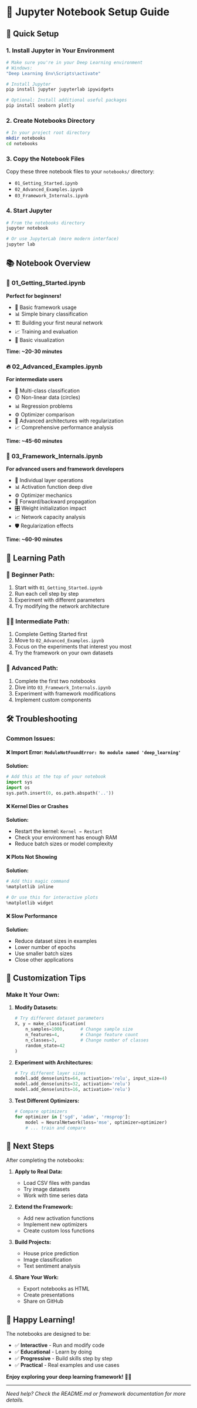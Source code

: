 # 📓 Jupyter Notebook Setup Guide

## 🚀 Quick Setup

### 1. **Install Jupyter in Your Environment**

```bash
# Make sure you're in your Deep Learning environment
# Windows:
"Deep Learning Env\Scripts\activate"

# Install Jupyter
pip install jupyter jupyterlab ipywidgets

# Optional: Install additional useful packages
pip install seaborn plotly
```

### 2. **Create Notebooks Directory**

```bash
# In your project root directory
mkdir notebooks
cd notebooks
```

### 3. **Copy the Notebook Files**

Copy these three notebook files to your `notebooks/` directory:
- `01_Getting_Started.ipynb`
- `02_Advanced_Examples.ipynb` 
- `03_Framework_Internals.ipynb`

### 4. **Start Jupyter**

```bash
# From the notebooks directory
jupyter notebook

# Or use JupyterLab (more modern interface)
jupyter lab
```

## 📚 Notebook Overview

### 🌟 **01_Getting_Started.ipynb**
**Perfect for beginners!**
- 🎯 Basic framework usage
- 📊 Simple binary classification
- 🏗️ Building your first neural network
- 📈 Training and evaluation
- 🎨 Basic visualization

**Time: ~20-30 minutes**

### 🔥 **02_Advanced_Examples.ipynb**  
**For intermediate users**
- 🌈 Multi-class classification
- 🟡 Non-linear data (circles)
- 📊 Regression problems
- ⚙️ Optimizer comparison
- 🧠 Advanced architectures with regularization
- 📈 Comprehensive performance analysis

**Time: ~45-60 minutes**

### 🔧 **03_Framework_Internals.ipynb**
**For advanced users and framework developers**
- 🧠 Individual layer operations
- 📊 Activation function deep dive
- ⚙️ Optimizer mechanics
- 🔄 Forward/backward propagation
- 🎛️ Weight initialization impact
- 📈 Network capacity analysis
- 🛡️ Regularization effects

**Time: ~60-90 minutes**

## 🎯 Learning Path

### 👶 **Beginner Path:**
1. Start with `01_Getting_Started.ipynb`
2. Run each cell step by step
3. Experiment with different parameters
4. Try modifying the network architecture

### 🧑‍🎓 **Intermediate Path:**
1. Complete Getting Started first
2. Move to `02_Advanced_Examples.ipynb`
3. Focus on the experiments that interest you most
4. Try the framework on your own datasets

### 🔬 **Advanced Path:**
1. Complete the first two notebooks
2. Dive into `03_Framework_Internals.ipynb`
3. Experiment with framework modifications
4. Implement custom components

## 🛠️ Troubleshooting

### **Common Issues:**

#### ❌ **Import Error: `ModuleNotFoundError: No module named 'deep_learning'`**
**Solution:**
```python
# Add this at the top of your notebook
import sys
import os
sys.path.insert(0, os.path.abspath('..'))
```

#### ❌ **Kernel Dies or Crashes**
**Solution:**
- Restart the kernel: `Kernel → Restart`
- Check your environment has enough RAM
- Reduce batch sizes or model complexity

#### ❌ **Plots Not Showing**
**Solution:**
```python
# Add this magic command
%matplotlib inline

# Or use this for interactive plots
%matplotlib widget
```

#### ❌ **Slow Performance**
**Solution:**
- Reduce dataset sizes in examples
- Lower number of epochs
- Use smaller batch sizes
- Close other applications

## 🎨 Customization Tips

### **Make It Your Own:**

1. **Modify Datasets:**
   ```python
   # Try different dataset parameters
   X, y = make_classification(
       n_samples=1000,      # Change sample size
       n_features=4,        # Change feature count
       n_classes=3,         # Change number of classes
       random_state=42
   )
   ```

2. **Experiment with Architectures:**
   ```python
   # Try different layer sizes
   model.add_dense(units=64, activation='relu', input_size=4)
   model.add_dense(units=32, activation='relu')
   model.add_dense(units=16, activation='relu')
   ```

3. **Test Different Optimizers:**
   ```python
   # Compare optimizers
   for optimizer in ['sgd', 'adam', 'rmsprop']:
       model = NeuralNetwork(loss='mse', optimizer=optimizer)
       # ... train and compare
   ```

## 🚀 Next Steps

After completing the notebooks:

1. **Apply to Real Data:**
   - Load CSV files with pandas
   - Try image datasets
   - Work with time series data

2. **Extend the Framework:**
   - Add new activation functions
   - Implement new optimizers
   - Create custom loss functions

3. **Build Projects:**
   - House price prediction
   - Image classification
   - Text sentiment analysis

4. **Share Your Work:**
   - Export notebooks as HTML
   - Create presentations
   - Share on GitHub

## 🎉 Happy Learning!

The notebooks are designed to be:
- ✅ **Interactive** - Run and modify code
- ✅ **Educational** - Learn by doing
- ✅ **Progressive** - Build skills step by step
- ✅ **Practical** - Real examples and use cases

**Enjoy exploring your deep learning framework!** 🧠✨

---

*Need help? Check the README.md or framework documentation for more details.*